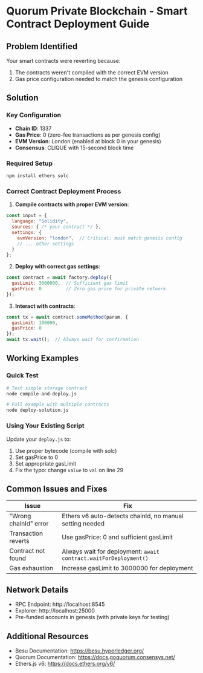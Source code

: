# Quorum Private Blockchain - Smart Contract Deployment Guide

## Problem Identified
Your smart contracts were reverting because:
1. The contracts weren't compiled with the correct EVM version
2. Gas price configuration needed to match the genesis configuration

## Solution

### Key Configuration
- **Chain ID**: 1337
- **Gas Price**: 0 (zero-fee transactions as per genesis config)
- **EVM Version**: London (enabled at block 0 in your genesis)
- **Consensus**: CLIQUE with 15-second block time

### Required Setup
```bash
npm install ethers solc
```

### Correct Contract Deployment Process

1. **Compile contracts with proper EVM version**:
```javascript
const input = {
  language: "Solidity",
  sources: { /* your contract */ },
  settings: {
    evmVersion: "london",  // Critical: must match genesis config
    // ... other settings
  }
};
```

2. **Deploy with correct gas settings**:
```javascript
const contract = await factory.deploy({
  gasLimit: 3000000,  // Sufficient gas limit
  gasPrice: 0         // Zero gas price for private network
});
```

3. **Interact with contracts**:
```javascript
const tx = await contract.someMethod(param, {
  gasLimit: 100000,
  gasPrice: 0
});
await tx.wait();  // Always wait for confirmation
```

## Working Examples

### Quick Test
```bash
# Test simple storage contract
node compile-and-deploy.js

# Full example with multiple contracts
node deploy-solution.js
```

### Using Your Existing Script
Update your `deploy.js` to:
1. Use proper bytecode (compile with solc)
2. Set gasPrice to 0
3. Set appropriate gasLimit
4. Fix the typo: change `value` to `val` on line 29

## Common Issues and Fixes

| Issue | Fix |
|-------|-----|
| "Wrong chainId" error | Ethers v6 auto-detects chainId, no manual setting needed |
| Transaction reverts | Use gasPrice: 0 and sufficient gasLimit |
| Contract not found | Always wait for deployment: `await contract.waitForDeployment()` |
| Gas exhaustion | Increase gasLimit to 3000000 for deployment |

## Network Details
- RPC Endpoint: http://localhost:8545
- Explorer: http://localhost:25000
- Pre-funded accounts in genesis (with private keys for testing)

## Additional Resources
- Besu Documentation: https://besu.hyperledger.org/
- Quorum Documentation: https://docs.goquorum.consensys.net/
- Ethers.js v6: https://docs.ethers.org/v6/
